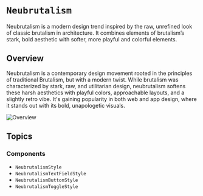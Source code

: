 # ``Neubrutalism``

Neubrutalism is a modern design trend inspired by the raw, unrefined look of classic brutalism in architecture. It combines elements of brutalism’s stark, bold aesthetic with softer, more playful and colorful elements.

## Overview

Neubrutalism is a contemporary design movement rooted in the principles of traditional Brutalism, but with a modern twist. While brutalism was characterized by stark, raw, and utilitarian design, neubrutalism softens these harsh aesthetics with playful colors, approachable layouts, and a slightly retro vibe. It's gaining popularity in both web and app design, where it stands out with its bold, unapologetic visuals.

![Overview](overview.png)

## Topics

### Components

- ``NeubrutalismStyle``
- ``NeubrutalismTextFieldStyle``
- ``NeubrutalismButtonStyle``
- ``NeubrutalismToggleStyle``
